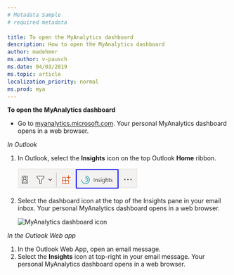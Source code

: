 ```yaml
---
# Metadata Sample
# required metadata

title: To open the MyAnalytics dashboard
description: How to open the MyAnalytics dashboard 
author: madehmer
ms.author: v-pausch
ms.date: 04/03/2019
ms.topic: article
localization_priority: normal 
ms.prod: mya
---
```


**To open the MyAnalytics dashboard**

* Go to [myanalytics.microsoft.com](https://myanalytics.microsoft.com). Your personal MyAnalytics dashboard opens in a web browser.

*In Outlook*

1. In Outlook, select the **Insights** icon on the top Outlook **Home** ribbon.

   ![Insights icon](../../Images/mya/use/insights-icon.png)

2. Select the dashboard icon at the top of the Insights pane in your email inbox. Your personal MyAnalytics dashboard opens in a web browser.

   ![MyAnalytics dashboard icon](../../Images/mya/use/mya-db-icon.png)

*In the Outlook Web app*

1. In the Outlook Web App, open an email message.
2. Select the **Insights** icon at top-right in your email message. Your personal MyAnalytics dashboard opens in a web browser.